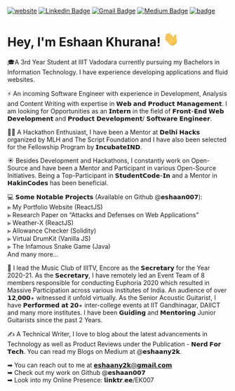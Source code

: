 [![website](https://img.shields.io/badge/Website-Portfolio-2bbc8a?style=for-the-badge&logo=firefox&color=2bbc8a&logoColor=white)](https://eshaankhurana.com/)
[![Linkedin Badge](https://img.shields.io/badge/-LinkedIn-blue?style=for-the-badge&logo=Linkedin&logoColor=white&link=https://www.linkedin.com/in/eshaan-khurana/)](https://www.linkedin.com/in/eshaan-khurana/)
[![Gmail Badge](https://img.shields.io/badge/-Gmail-c14438?style=for-the-badge&logo=Gmail&logoColor=white&link=mailto:eshaany2k@gmail.com)](mailto:eshaany2k@gmail.com)
[![Medium Badge](https://img.shields.io/badge/-Medium-black?style=for-the-badge&logo=Medium&logoColor=white&link=https://medium.com/@eshaany2k/)](https://medium.com/@eshaany2k/)
[![badge](https://forthebadge.com/images/badges/check-it-out.svg)](https://drive.google.com/file/d/1W0xoP489dWasyWFfrPc0MRNuNQ4JerZr/view)

# Hey, I'm Eshaan Khurana!  <img src="https://github.com/ABSphreak/ABSphreak/blob/master/gifs/Hi.gif" width="35px">

🎓A 3rd Year Student at IIIT Vadodara currently pursuing my Bachelors in Information Technology. I have experience developing applications and fluid websites. <br>

⚡ An incoming Software Engineer with experience in Development, Analysis and Content Writing with expertise in 𝗪𝗲𝗯 𝗮𝗻𝗱 𝗣𝗿𝗼𝗱𝘂𝗰𝘁 𝗠𝗮𝗻𝗮𝗴𝗲𝗺𝗲𝗻𝘁. I am looking for Opportunities as an 𝗜𝗻𝘁𝗲𝗿𝗻 in the field of 𝗙𝗿𝗼𝗻𝘁-𝗘𝗻𝗱 𝗪𝗲𝗯 𝗗𝗲𝘃𝗲𝗹𝗼𝗽𝗺𝗲𝗻𝘁 and 𝗣𝗿𝗼𝗱𝘂𝗰𝘁 𝗗𝗲𝘃𝗲𝗹𝗼𝗽𝗺𝗲𝗻𝘁/ 𝗦𝗼𝗳𝘁𝘄𝗮𝗿𝗲 𝗘𝗻𝗴𝗶𝗻𝗲𝗲𝗿. <br>

👨‍💻 A Hackathon Enthusiast, I have been a Mentor at 𝗗𝗲𝗹𝗵𝗶 𝗛𝗮𝗰𝗸𝘀 organized by MLH and The Script Foundation and I have also been selected for the Fellowship Program by 𝗜𝗻𝗰𝘂𝗯𝗮𝘁𝗲𝗜𝗡𝗗. <br>

☀️ Besides Development and Hackathons, I constantly work on Open-Source and have been a Mentor and Participant in various Open-Source Initiatives. Being a Top-Participant in 𝗦𝘁𝘂𝗱𝗲𝗻𝘁𝗖𝗼𝗱𝗲-𝗜𝗻 and a Mentor in 𝗛𝗮𝗸𝗶𝗻𝗖𝗼𝗱𝗲𝘀 has been beneficial. <br>

💻 𝗦𝗼𝗺𝗲 𝗡𝗼𝘁𝗮𝗯𝗹𝗲 𝗣𝗿𝗼𝗷𝗲𝗰𝘁𝘀 (Available on Github @𝗲𝘀𝗵𝗮𝗮𝗻𝟬𝟬𝟳): <br>
⪢ My Portfolio Website (ReactJS)<br>
⪢ Research Paper on “Attacks and Defenses on Web Applications”<br>
⪢ Weather-X (ReactJS)<br>
⪢ Allowance Checker (Solidity)<br>
⪢ Virtual DrumKit (Vanilla JS)<br>
⪢ The Infamous Snake Game (Java)<br>
And many more...<br>

🎵 I lead the Music Club of IIITV, Encore as the 𝗦𝗲𝗰𝗿𝗲𝘁𝗮𝗿𝘆 for the Year 2020-21. As the 𝗦𝗲𝗰𝗿𝗲𝘁𝗮𝗿𝘆, I have remotely led an Event Team of 8 members responsible for conducting Euphoria 2020 which resulted in Massive Participation across various institutes of India. An audience of over 𝟭𝟮,𝟬𝟬𝟬+ witnessed it unfold virtually. As the Senior Acoustic Guitarist, I have 𝗣𝗲𝗿𝗳𝗼𝗿𝗺𝗲𝗱 𝗮𝘁 𝟮𝟬+ inter-college events at IIT Gandhinagar, DAIICT and many more institutes. I have been 𝗚𝘂𝗶𝗱𝗶𝗻𝗴 and 𝗠𝗲𝗻𝘁𝗼𝗿𝗶𝗻𝗴 Junior Guitarists since the past 2 Years.<br>

✍️ A Technical Writer, I love to blog about the latest advancements in Technology as well as Product Reviews under the Publication - 𝗡𝗲𝗿𝗱 𝗙𝗼𝗿 𝗧𝗲𝗰𝗵. You can read my Blogs on Medium at @𝗲𝘀𝗵𝗮𝗮𝗻𝘆𝟮𝗸.<br>

➡ You can reach out to me at 𝗲𝘀𝗵𝗮𝗮𝗻𝘆𝟮𝗸@𝗴𝗺𝗮𝗶𝗹.𝗰𝗼𝗺<br>
➡ Check out my work on Github @𝗲𝘀𝗵𝗮𝗮𝗻𝟬𝟬𝟳<br>
➡ Look into my Online Presence: 𝗹𝗶𝗻𝗸𝘁𝗿.𝗲𝗲/EK007 <br>
